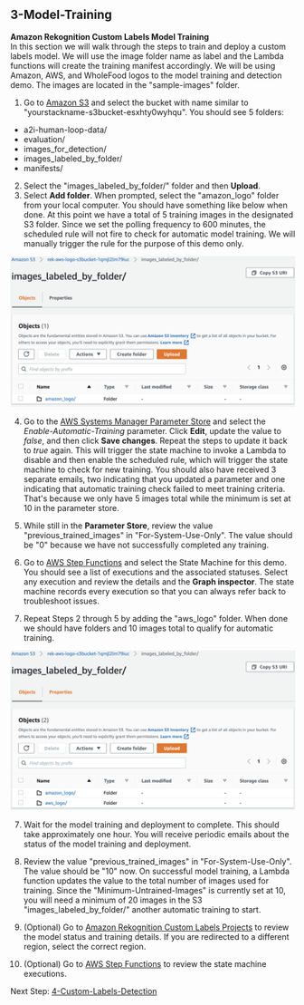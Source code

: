## 3-Model-Training

**Amazon Rekognition Custom Labels Model Training**  
In this section we will walk through the steps to train and deploy a custom labels model. We will use the image folder name as label and the Lambda functions will create the training manifest accordingly. We will be using Amazon, AWS, and WholeFood logos to the model training and detection demo. The images are located in the "sample-images" folder.

1. Go to [Amazon S3](https://s3.console.aws.amazon.com/s3/home) and select the bucket with name similar to "yourstackname-s3bucket-esxhty0wyhqu". You should see 5 folders:
  - a2i-human-loop-data/
  - evaluation/
  - images_for_detection/
  - images_labeled_by_folder/
  - manifests/
2. Select the "images_labeled_by_folder/" folder and then **Upload**.
3. Select **Add folder**. When prompted, select the "amazon_logo" folder from your local computer. You should have something like below when done. At this point we have a total of 5 training images in the designated S3 folder. Since we set the polling frequency to 600 minutes, the scheduled rule will not fire to check for automatic model training. We will manually trigger the rule for the purpose of this demo only.

  ![S3 Folder Image](s3-folder-1.png)

4. Go to the [AWS Systems Manager Parameter Store](https://console.aws.amazon.com/systems-manager/parameters) and select the *Enable-Automatic-Training* parameter. Click **Edit**, update the value to *false*, and then click **Save changes**. Repeat the steps to update it back to *true* again. This will trigger the state machine to invoke a Lambda to disable and then enable the scheduled rule, which will trigger the state machine to check for new training. You should also have received 3 separate emails, two indicating that you updated a parameter and one indicating that automatic training check failed to meet training criteria. That's because we only have 5 images total while the minimum is set at 10 in the parameter store.

4. While still in the **Parameter Store**, review the value "previous_trained_images" in "For-System-Use-Only". The value should be "0" because we have not successfully completed any training.

5. Go to [AWS Step Functions](https://console.aws.amazon.com/states/) and select the State Machine for this demo. You should see a list of executions and the associated statuses. Select any execution and review the details and the **Graph inspector**. The state machine records every execution so that you can always refer back to troubleshoot issues.

6. Repeat Steps 2 through 5 by adding the "aws_logo" folder. When done we should have folders and 10 images total to qualify for automatic training.

  ![S3 Folder Image](s3-folder-2.png)

7. Wait for the model training and deployment to complete. This should take approximately one hour. You will receive periodic emails about the status of the model training and deployment.

8. Review the value "previous_trained_images" in "For-System-Use-Only". The value should be "10" now. On successful model training, a Lambda function updates the value to the total number of images used for training. Since the "Minimum-Untrained-Images" is currently set at 10, you will need a minimum of 20 images in the S3 "images_labeled_by_folder/" another automatic training to start.

8. (Optional) Go to [Amazon Rekognition Custom Labels Projects](https://console.aws.amazon.com/rekognition/custom-labels#/projects) to review the model status and training details. If you are redirected to a different region, select the correct region.

9. (Optional) Go to [AWS Step Functions](https://console.aws.amazon.com/states/) to review the state machine executions.

Next Step: [4-Custom-Labels-Detection](../4-Custom-Labels-Detection/)
